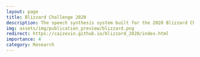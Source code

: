 ```yaml
---
layout: page
title: Blizzard Challenge 2020
description: The speech synthesis system built for the 2020 Blizzard Challenge
img: assets/img/publication_preview/blizzard.png
redirect: https://caizexin.github.io/blizzard_2020/index.html
importance: 4
category: Research
---
```


